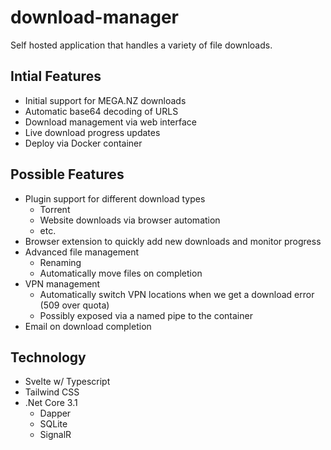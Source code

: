 # download-manager
Self hosted application that handles a variety of file downloads.


## Intial Features
- Initial support for MEGA.NZ downloads
- Automatic base64 decoding of URLS
- Download management via web interface
- Live download progress updates
- Deploy via Docker container


## Possible Features
- Plugin support for different download types
  - Torrent
  - Website downloads via browser automation
  - etc.
- Browser extension to quickly add new downloads and monitor progress
- Advanced file management
  - Renaming
  - Automatically move files on completion
- VPN management
  - Automatically switch VPN locations when we get a download error (509 over quota)
  - Possibly exposed via a named pipe to the container
- Email on download completion

## Technology
- Svelte w/ Typescript
- Tailwind CSS
- .Net Core 3.1
  - Dapper
  - SQLite
  - SignalR
